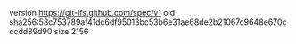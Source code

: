 version https://git-lfs.github.com/spec/v1
oid sha256:58c753789af41dc6df95013bc53b6e31ae68de2b21067c9648e670cccdd89d90
size 2156
